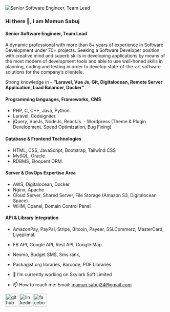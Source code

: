 ![Senior Software Engineer, Team Lead](https://media.licdn.com/dms/image/v2/C5616AQF8gh30EztLOQ/profile-displaybackgroundimage-shrink_350_1400/profile-displaybackgroundimage-shrink_350_1400/0/1661883891679?e=1739404800&v=beta&t=9MmINIghHbeVRc8j-Gq-rxPr-YRTpXmZF5z-8zODdAM)

### Hi there 👋, I am Mamun Sabuj
#### Senior Software Engineer, Team Lead

A dynamic professional with more than 8+ years of experience in Software Development under 70+ projects. Seeking a Software Developer position with creative mind and superb skills in developing
applications by means of the most modern of development tools and able to use well-honed skills in planning, coding and testing in order to develop state-of-the-art software solutions for the company’s
clientele.

Strong knowledge in - <b>“Laravel, Vue Js, Git, Digitalocean, Remote Server Application, Load Balancer, Docker”</b>

#### Programming languages, Frameworks, CMS ####
- PHP, C, C++, Java, Python. 
- Laravel, Codeigniter. 
- jQuery, VueJs, NodeJs, ReactJs. -
Wordpress (Theme & Plugin Development, Speed Optimization, Bug Fixing)

#### Database & Frontend Technologies ####
- HTML, CSS, JavaScript, Bootstrap, Tailwind CSS
- MySQL, Oracle
- RDBMS, Eloquent ORM.

#### Server & DevOps Expertise Area ####
- AWS, Digitalocean, Docker
-  Nginx, Apache
-  Cloud Server, Shared Server, File Storage (Amazon S3, Digitalocean Space)
- WHM, Cpanel, Domain Control Panel

#### API & Library Integration ####
- AmazonPay, PayPal, Stripe, Bitcoin, Payeer, SSLCommerz, MasterCard, Liyeplimal.
- FB API, Google API, Rest API, Google Map.
- Nexmo, Budget SMS, Sms rank,
-  Packagist.org libraries, Barcode, PDF Libraries



- 🔭 I’m currently working on Skylark Soft Limited 
- 📫 How to reach me:  Email: mamun.sabuj24@gmail.com 


[<img src='https://cdn.jsdelivr.net/npm/simple-icons@3.0.1/icons/github.svg' alt='github' height='40'>](https://github.com/https://github.com/mamunsabuj)  [<img src='https://cdn.jsdelivr.net/npm/simple-icons@3.0.1/icons/linkedin.svg' alt='linkedin' height='40'>](https://www.linkedin.com/in/https://www.linkedin.com/in/mamunsabuj/)  [<img src='https://cdn.jsdelivr.net/npm/simple-icons@3.0.1/icons/facebook.svg' alt='facebook' height='40'>](https://www.facebook.com/https://www.facebook.com/EngMamunSabuj)  

